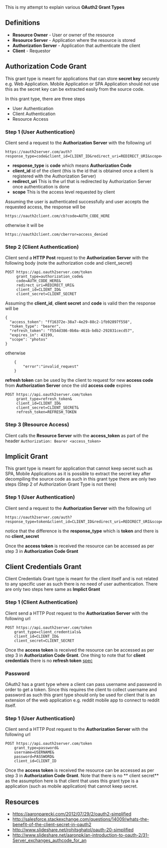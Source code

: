 
This is my attempt to explain various **OAuth2 Grant Types**

## Definitions

* **Resource Owner** - User or owner of the resource 
* **Resource Server** - Application where the resource is stored
* **Authorization Server** - Application that authenticate the client
* **Client** - Requestor


## Authorization Code Grant

This grant type is meant for applications that can store **secret key** securely e.g. Web Application. Mobile Application or SPA Application should not use this as the secret key can be extracted easily from the source code.

In this grant type, there are three steps

* User Authentication
* Client Authentication
* Resource Access

### Step 1 (User Authentication)

Client send a request to the **Authorization Server** with the following url

    https://oauth2server.com/auth?response_type=code&client_id=CLIENT_ID&redirect_uri=REDIRECT_URI&scope=photos 
		
* **response_type** is **code** which means **Authorization Code**
* **client_id** id of the client (this is the id that is obtained once a client is registered with the Authorization Server)
* **redirect_uri** This is the url that is redirected by Authorization Server once authentication is done
* **scope** This is the access level requested by client

Assuming the user is authenticated successfully and user accepts the requested access, the response will be

	https://oauth2client.com/cb?code=AUTH_CODE_HERE

otherwise it will be

	https://oauth2client.com/cberror=access_denied

### Step 2 (Client Authentication)

Client send a **HTTP Post** request to the **Authorization Server** with the following body (note the authorization code and client_secret) 

	POST https://api.oauth2server.com/token
	     grant_type=authorization_code&
	     code=AUTH_CODE_HERE&
	     redirect_uri=REDIRECT_URI&
	     client_id=CLIENT_ID&
	     client_secret=CLIENT_SECRET
	     
Assuming the **client_id**, **client secret** and **code** is valid then the response will be

	{
	  "access_token": "ff16372e-38a7-4e29-88c2-1fb92897f558",
	  "token_type": "bearer",
	  "refresh_token": "f554d386-0b0a-461b-bdb2-292831cecd57",
	  "expires_in": 43199,
	  "scope": "photos"
	}

otherwise

		{
		    "error":"invalid_request"
		}

**refresh token** can be used by the client to request for new **access code** from **Authorization Server** once the old **access code** expires 

    POST https://api.oauth2server.com/token
	     grant_type=refresh_token&
	     client_id=CLIENT_ID&
	     client_secret=CLIENT_SECRET&
	     refresh_token=REFRESH_TOKEN
		
### Step 3 (Resource Access)

Client calls the **Resource Server** with the **access_token** as part of the header `Authorization: Bearer <access_token>`

## Implicit Grant

This grant type is meant for application that cannot keep secret such as SPA, Mobile Applications as it is possible to extract the secret key after decompiling the source code as such in this grant type there are only two steps (Step 2 of Authorization Grant Type is not there)

### Step 1 (User Authentication)

Client send a request to the **Authorization Server** with the following url 

	https://oauth2server.com/auth?response_type=token&client_id=CLIENT_ID&redirect_uri=REDIRECT_URI&scope=photos 
	
notice that the difference is the **response_type** which is **token** and there is no **client_secret**

Once the **access token** is received the resource can be accessed as per step 3 in **Authorization Code Grant**


## Client Credentials Grant

Client Credentials Grant type is meant for the client itself and is not related to any specific user as such there is no need of user authentication. There are only two steps here same as **Implict Grant**

### Step 1 (Client Authentication)

Client send a HTTP Post request to the **Authorization Server** with the following url 

	POST https://api.oauth2server.com/token
		grant_type=client_credentials&
		client_id=CLIENT_ID&
		client_secret=CLIENT_SECRET 
	
Once the **access token** is received the resource can be accessed as per step 3 in **Authorization Code Grant**. One thing to note that for **client credentials** there is no **refresh token** [spec](https://tools.ietf.org/html/rfc6749#section-4.4.3) 

### Password

OAuth2 has a grant type where a client can pass username and password in order to get a token. Since this requires the client to collect username and password as such this grant type should only be used for client that is an extension of the web application e.g. reddit mobile app to connect to reddit itself.

### Step 1 (User Authentication)

Client send a HTTP Post request to the **Authorization Server** with the following url 

	POST https://api.oauth2server.com/token
		grant_type=password&
		username=USERNAME&
		password=PASSWORD&
		client_id=CLIENT_ID

Once the **access token** is received the resource can be accessed as per step 3 in **Authorization Code Grant**. Note that there is no ** client secret** as the assumption here is that client that uses this grant type is a application (such as mobile application) that cannot keep secret.

## Resources

* https://aaronparecki.com/2012/07/29/2/oauth2-simplified
* http://salesforce.stackexchange.com/questions/14009/whats-the-benefit-of-the-client-secret-in-oauth2
* http://www.slideshare.net/rohitsghatol/oauth-20-simplified
* http://www.slideshare.net/aaronpk/an-introduction-to-oauth-2/31-Server_exchanges_authcode_for_an

